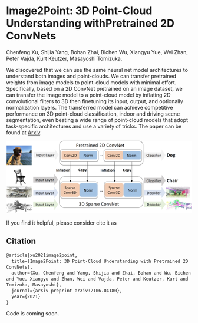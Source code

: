 # Image2Point: 3D Point-Cloud Understanding withPretrained 2D ConvNets
Chenfeng Xu, Shijia Yang, Bohan Zhai, Bichen Wu, Xiangyu Yue, Wei Zhan, Peter Vajda, Kurt Keutzer, Masayoshi Tomizuka.

We discovered that we can use the same neural net model architectures to understand both images and point-clouds. We can transfer pretrained weights from image models to point-cloud models with minimal effort. Specifically, based on a 2D ConvNet pretrained on an image dataset, we can transfer the image model to a point-cloud model by inflating 2D convolutional filters to 3D then finetuning its input, output, and optionally normalization layers. The transferred model can achieve competitive performance on 3D point-cloud classification, indoor and driving scene segmentation, even beating a wide range of point-cloud models that adopt task-specific architectures and use a variety of tricks. The paper can be found at [Arxiv](https://arxiv.org/abs/2106.04180).


<p align="center">
    <img src="./intro.png"/ width="900">
</p>

If you find it helpful, please consider cite it as
## Citation
```
@article{xu2021image2point,
  title={Image2Point: 3D Point-Cloud Understanding with Pretrained 2D ConvNets},
  author={Xu, Chenfeng and Yang, Shijia and Zhai, Bohan and Wu, Bichen and Yue, Xiangyu and Zhan, Wei and Vajda, Peter and Keutzer, Kurt and Tomizuka, Masayoshi},
  journal={arXiv preprint arXiv:2106.04180},
  year={2021}
}
```

Code is coming soon.
